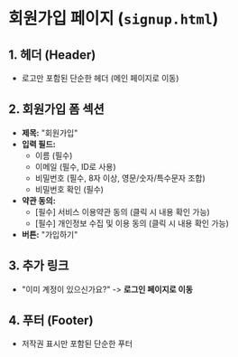 # 회원가입 페이지 (`signup.html`)

## 1. 헤더 (Header)
- 로고만 포함된 단순한 헤더 (메인 페이지로 이동)

## 2. 회원가입 폼 섹션
- **제목:** "회원가입"
- **입력 필드:**
  - 이름 (필수)
  - 이메일 (필수, ID로 사용)
  - 비밀번호 (필수, 8자 이상, 영문/숫자/특수문자 조합)
  - 비밀번호 확인 (필수)
- **약관 동의:**
  - [필수] 서비스 이용약관 동의 (클릭 시 내용 확인 가능)
  - [필수] 개인정보 수집 및 이용 동의 (클릭 시 내용 확인 가능)
- **버튼:** "가입하기"

## 3. 추가 링크
- "이미 계정이 있으신가요?" -> **로그인 페이지로 이동**

## 4. 푸터 (Footer)
- 저작권 표시만 포함된 단순한 푸터

